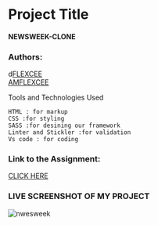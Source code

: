 # Project Title
#### NEWSWEEK-CLONE

### Authors:
d[FLEXCEE](https://github.com/Dflexcee/)  
[AMFLEXCEE](https://twitter.com/amflexcee/)  

Tools and Technologies Used

    HTML : for markup
    CSS :for styling
    SASS :for desining our framework
    Linter and Stickler :for validation
    Vs code : for coding



### Link to the Assignment:
[CLICK HERE](https://www.theodinproject.com/courses/html5-and-css3/lessons/using-bootstrap)

### LIVE SCREENSHOT OF MY PROJECT
![nwesweek](https://user-images.githubusercontent.com/53564831/70198928-21d1fe00-16c5-11ea-9f69-66baebde5a68.jpg)


